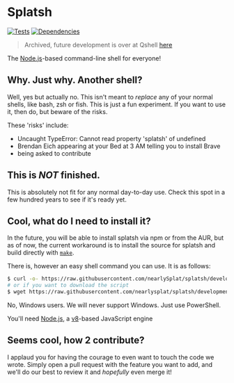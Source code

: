 # Splatsh
[![Tests](https://github.com/nearlySplat/splatsh/actions/workflows/test.yml/badge.svg?branch=development)](https://github.com/nearlySplat/splatsh/actions/workflows/test.yml) [![Dependencies](https://david-dm.org/nearlysplat/splatsh.svg)](https://github.com/nearlysplat/splatsh/blob/development/package.json)

> Archived, future development is over at Qshell [here](https://github.com/nearlySplat/qsh)

The [Node.js](https://nodejs.org)-based command-line shell for everyone!

## Why. Just why. Another shell?

Well, yes but actually no. This isn't meant to _replace_ any of your normal shells, like bash, zsh or fish. This is just a fun experiment. If you want to use it, then do, but beware of the risks.

These 'risks' include:

- Uncaught TypeError: Cannot read property 'splatsh' of undefined
- Brendan Eich appearing at your Bed at 3 AM telling you to install Brave
- being asked to contribute

## __**This is _NOT_ finished.**__

This is absolutely not fit for any normal day-to-day use. Check this spot in a few hundred years to see if it's ready yet.

## Cool, what do I need to install it?

In the future, you will be able to install splatsh via npm or from the AUR, but as of now, the current workaround is to install the source for splatsh and build directly with [`make`](https://en.m.wikipedia.org/wiki/Make_(software)).

There is, however an easy shell command you can use. It is as follows:
```sh
$ curl -o- https://raw.githubusercontent.com/nearlySplat/splatsh/development/scripts/install.sh | bash
# or if you want to download the script
$ wget https://raw.githubusercontent.com/nearlysplat/splatsh/development/scripts/install.sh
```

No, Windows users. We will never support Windows. Just use PowerShell.

You'll need [Node.js](https://nodejs.org), a [v8](https://v8.dev)-based JavaScript engine

## Seems cool, how 2 contribute?
I applaud you for having the courage to even want to touch the code we wrote. Simply open a pull request with the feature you want to add, and we'll do our best to review it and *hopefully* even merge it!
